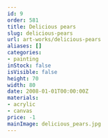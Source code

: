 ```yaml
---
id: 9
order: 581
title: Delicious pears
slug: delicious-pears
url: art-works/delicious-pears
aliases: []
categories:
- painting
inStock: false
isVisible: false
height: 70
width: 80
date: 2008-01-01T00:00:00Z
materials:
- acrylic
- canvas
price: -1
mainImage: delicious_pears.jpg
---
```

